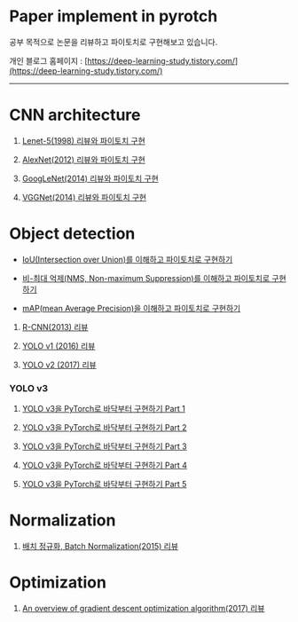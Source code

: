 # Paper implement in pyrotch
공부 목적으로 논문을 리뷰하고 파이토치로 구현해보고 있습니다.

개인 블로그 홈페이지 : [https://deep-learning-study.tistory.com/](https://deep-learning-study.tistory.com/)

---

# CNN architecture
1. [Lenet-5(1998) 리뷰와 파이토치 구현](https://deep-learning-study.tistory.com/368?category=963091)

2. [AlexNet(2012) 리뷰와 파이토치 구현](https://deep-learning-study.tistory.com/376?category=963091)
3. [GoogLeNet(2014) 리뷰와 파이토치 구현](https://deep-learning-study.tistory.com/389?category=963091)
4. [VGGNet(2014) 리뷰와 파이토치 구현](https://deep-learning-study.tistory.com/398?category=963091)






# Object detection

- [IoU(Intersection over Union)를 이해하고 파이토치로 구현하기](https://deep-learning-study.tistory.com/402)

- [비-최대 억제(NMS, Non-maximum Suppression)를 이해하고 파이토치로 구현하기](https://deep-learning-study.tistory.com/403)

- [mAP(mean Average Precision)을 이해하고 파이토치로 구현하기](https://deep-learning-study.tistory.com/407)

1. [R-CNN(2013) 리뷰](https://deep-learning-study.tistory.com/410)

2. [YOLO v1 (2016) 리뷰](https://deep-learning-study.tistory.com/430)

3. [YOLO v2 (2017) 리뷰](https://deep-learning-study.tistory.com/433)

### YOLO v3

1. [YOLO v3을 PyTorch로 바닥부터 구현하기 Part 1](https://deep-learning-study.tistory.com/411)

2. [YOLO v3을 PyTorch로 바닥부터 구현하기 Part 2](https://deep-learning-study.tistory.com/412)

3. [YOLO v3을 PyTorch로 바닥부터 구현하기 Part 3](https://deep-learning-study.tistory.com/422)

4. [YOLO v3을 PyTorch로 바닥부터 구현하기 Part 4](https://deep-learning-study.tistory.com/426)

5. [YOLO v3을 PyTorch로 바닥부터 구현하기 Part 5](https://deep-learning-study.tistory.com/428)



# Normalization

1. [배치 정규화, Batch Normalization(2015) 리뷰](https://deep-learning-study.tistory.com/421)



# Optimization

1. [An overview of gradient descent optimization algorithm(2017) 리뷰](https://deep-learning-study.tistory.com/415)

